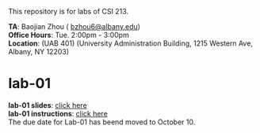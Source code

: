 This repository is for labs of CSI 213.


**TA**: Baojian Zhou ( bzhou6@albany.edu) \
**Office Hours**: Tue. 2:00pm - 3:00pm    \
**Location**: (UAB 401) (University Administration Building, 1215 Western Ave, Albany, NY 12203)


# lab-01
**lab-01 slides**: [click here](https://docs.google.com/presentation/d/1CRnZOpAzPRDe7-XrciRgcUprY1UgALnRaWO2ZyCV8MQ/edit?usp=sharing) \
**lab-01 instructions**: [click here](https://docs.google.com/document/d/1ClnJHD79CQt70hUxhUqdDAvNq2DpmkxPs_7LtYVWbnM/edit?usp=sharing) \
The due date for Lab-01 has beend moved to October 10.
